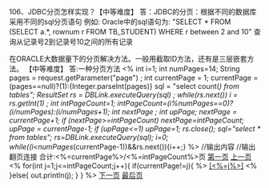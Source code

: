 106、JDBC分页怎样实现？【中等难度】
答：JDBC的分页：根据不同的数据库采用不同的sql分页语句 例如: Oracle中的sql语句为: "SELECT * FROM (SELECT a.*, rownum r FROM TB_STUDENT) WHERE r between 2 and 10" 查询从记录号2到记录号10之间的所有记录

在ORACLE大数据量下的分页解决方法。一般用截取ID方法，还有是三层嵌套方法。 【中等难度】 
答:一种分页方法 
<% int i=1; int numPages=14; String pages = request.getParameter("page") ; int currentPage = 1;
 currentPage = (pages==null)?(1):{Integer.parseInt(pages)} 
sql = "select count(*) from tables"; 
ResultSet rs = DBLink.executeQuery(sql) ; 
while(rs.next()) 
i = rs.getInt(1) ;
 int intPageCount=1; 
intPageCount=(i%numPages==0)?(i/numPages):(i/numPages+1);
 int nextPage ; 
int upPage; 
nextPage = currentPage+1;
 if (nextPage>=intPageCount) nextPage=intPageCount;
upPage = currentPage-1; 
if (upPage<=1) upPage=1; 
rs.close(); 
sql="select * from tables";
 rs=DBLink.executeQuery(sql);
 i=0; 
while((i<numPages*(currentPage-1))&&rs.next()){i++;} 
%> 
//输出内容
 //输出翻页连接 
合计:<%=currentPage%>/<%=intPageCount%>页
 <a href="List.jsp?page=1">第一页</a> 
<a href="List.jsp?page=<%=upPage%>">上一页</a> 
<% for(int j=1;j<=intPageCount;j++){ if(currentPage!=j){ %>
 <a href="list.jsp?page=<%=j%>">[<%=j%>]</a>
 <% }else{ out.println(j); } } %> 
<a href="List.jsp?page=<%=nextPage%>">下一页</a>
 <a href="List.jsp?page=<%=intPageCount%>">最后页</a>